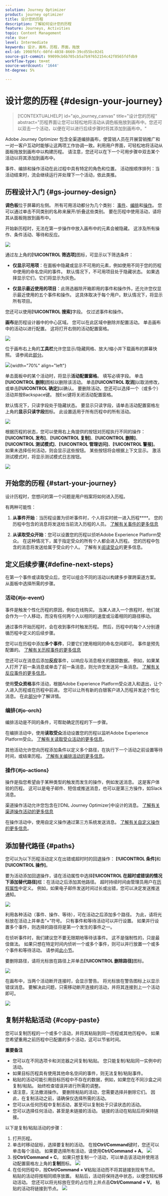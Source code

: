 ```yaml
---
solution: Journey Optimizer
product: journey optimizer
title: 设计您的历程
description: 了解如何设计您的历程
feature: Journeys, Activities
topic: Content Management
role: User
level: Intermediate
keywords: 设计，画布，历程，界面，拖放
exl-id: 1998f6fc-60fd-4038-8669-39cd55bc02d1
source-git-commit: 99099cb6b705cb5a7b97652154c42f0565fdfdb9
workflow-type: tm+mt
source-wordcount: '1644'
ht-degree: 5%

---
```


# 设计您的历程 {#design-your-journey}

>[!CONTEXTUALHELP]
>id="ajo_journey_canvas"
>title="设计您的历程"
>abstract="历程界面让您可以轻松地将活动从调色板拖放到画布中。您还可以双击一个活动，以便在可以进行后续步骤时将其添加到画布中。"

Adobe Journey Optimizer 包含全渠道编排画布，使营销人员在开展营销推广和一对一客户互动时能够让这两项工作协调一致。利用用户界面，可轻松地将活动从面板拖放到画布中以构建历程。 请注意，您还可以在下一个可用步骤中双击某个活动以将其添加到画布中。

事件、编排和操作活动在此过程中具有特定的角色和位置。 活动按顺序排列：当活动结束时，流会继续运行并处理下一个活动，依此类推。

## 历程设计入门 {#gs-journey-design}

**调色板**&#x200B;位于屏幕的左侧。 所有可用活动都分为几个类别： [事件](#jo-event)、[编排](#jo-orch)和[操作](#jo-actions)。 您可以通过单击不同类别的名称来展开/折叠这些类别。 要在历程中使用活动，请将其从面板拖放到画布中。

开始新历程时，无法在第一步操作中放入画布中的元素会被隐藏。 这涉及所有操作、条件活动、等待和反应。

![](assets/journey38.png)

通过左上角的&#x200B;**[!UICONTROL 筛选项]**&#x200B;图标，可显示以下筛选条件：

* **仅显示可用项**：在面板中隐藏或显示不可用的元素，例如使用不同于您的历程中使用的命名空间的事件。 默认情况下，不可用项目处于隐藏状态。 如果选择显示它们，它们将显示为灰色。

* **仅显示最近使用的项目**：此筛选器除开箱即用的事件和操作外，还允许您仅显示最近使用的五个事件和操作。 这具体取决于每个用户。默认情况下，将显示所有项目。

您还可以使用&#x200B;**[!UICONTROL 搜索]**&#x200B;字段。 仅过滤事件和操作。

**画布**&#x200B;是历程设计器中的中心区域。 您可以在此区域中删除并配置活动。 单击画布中的活动以进行配置。 这将打开右侧的活动配置窗格。

![](assets/journey39.png)

位于画布右上角的&#x200B;**工具栏**&#x200B;允许您显示/隐藏网格、放大/缩小并下载画布的屏幕快照。 请参阅此[部分](../building-journeys/journey-properties.md#timeout_and_error)。

<!--and show/hide timeout and error paths-->

![](assets/toolbar.png){width="70%" align="left"}

单击面板中的某个活动时，将显示&#x200B;**活动配置窗格**。 填写必填字段。 单击&#x200B;**[!UICONTROL 删除]**&#x200B;图标以删除该活动。 单击&#x200B;**[!UICONTROL 取消]**&#x200B;以取消修改，或单击&#x200B;**[!UICONTROL 确定]**&#x200B;以确认。 要删除活动，您还可以选择一个（或多个）活动并按Backspace键。 按Esc键将关闭活动配置窗格。

默认情况下，只读字段处于隐藏状态。 要显示只读字段，请单击活动配置窗格左上角的&#x200B;**显示只读字段**&#x200B;图标。 此设置适用于所有历程中的所有活动。

![](assets/journey59bis.png)

根据历程的状态，您可以使用右上角提供的按钮对历程执行不同的操作： **[!UICONTROL 发布]**、**[!UICONTROL 复制]**、**[!UICONTROL 删除]**、**[!UICONTROL 测试模式]**、**[!UICONTROL 管理访问]**、**[!UICONTROL 警报]**。 如果未选择任何活动，则会显示这些按钮。 某些按钮将会根据上下文显示。 激活测试模式时，将显示测试模式日志按钮。

![](assets/journey41.png)

## 开始您的历程 {#start-your-journey}

设计历程时，您想问的第一个问题是用户档案将如何进入历程。

有两种可能性：

1. **从事件开始**：当历程设置为侦听事件时，个人将实时统一进入历程&#x200B;****。 您的历程中包含的消息将发送给当前流入历程的人员。 [了解有关事件的更多信息](../event/about-events.md)

1. **从读取受众开始**：您可以设置您的历程以侦听Adobe Experience Platform受众。 在这种情况下，属于指定受众的所有个人都会进入历程。 您的历程中包含的消息将发送给属于受众的个人。 了解有关[阅读受众](read-audience.md)的更多信息。

## 定义后续步骤{#define-next-steps}

在第一个事件或读取受众后，您可以组合不同的活动以构建多步骤跨渠道方案。 从面板中选择所需的步骤。

### 活动{#jo-event}

事件是触发个性化历程的原因，例如在线购买。 当某人进入一个旅程时，他们就会作为一个人移动，而没有任何两个人以相同的速度或沿着相同的路径移动。

通过事件开始历程时，会在收到事件时触发历程。 然后，历程中的每个人分别遵循历程中定义的后续步骤。

您可以在历程中添加&#x200B;**多个事件**，只要它们使用相同的命名空间即可。 事件是预先配置的。 [了解有关历程事件的更多信息](about-journey-activities.md#event-activities)

您还可以在消息后添加&#x200B;**反应**&#x200B;事件，以响应与消息相关的跟踪数据。 例如，如果某人打开了前一条消息或单击了前一条消息，则允许您发送另一条消息。 [了解有关反应事件的更多信息](reaction-events.md)。

使用&#x200B;**受众资格**&#x200B;事件活动，根据Adobe Experience Platform受众进入和退出，让个人进入历程或在历程中前进。 您可以让所有新的白银客户进入历程并发送个性化消息。 在此[部分](audience-qualification-events.md)中了解详情。

### 编排{#jo-orch}

编排活动是不同的条件，可帮助确定历程的下一步骤。

在编排活动中，使用&#x200B;**读取受众**&#x200B;活动设置您的历程以监听Adobe Experience Platform受众。 [了解有关读取受众活动的更多信息](read-audience.md)。

其他活动允许您向历程添加条件以定义多个路径，在执行下一个活动之前设置等待时间，或结束历程。 [了解有关编排活动的更多信息](about-journey-activities.md#orchestration-activities)。

### 操作{#jo-actions}

操作是指您希望由于某种类型的触发而发生的操作，例如发送消息。 这是客户体验的历程。 这可以是电子邮件、短信或推送消息，也可以是第三方操作，如Slack消息。

渠道操作活动允许您包含在[!DNL Journey Optimizer]中设计的消息。 [了解有关渠道操作活动的更多信息](journeys-message.md)

在操作活动中，使用自定义操作通过第三方系统发送消息。 [了解有关自定义操作的更多信息](about-journey-activities.md#action-activities)。

## 添加替代路径 {#paths}

您可以为以下历程活动定义在出错或超时时的回退操作： **[!UICONTROL 条件]**&#x200B;和&#x200B;**[!UICONTROL 操作]**。

要为活动添加回退操作，请在活动属性中选择&#x200B;**[!UICONTROL 在超时或错误的情况下添加替代路径]**&#x200B;框：在活动之后添加其他路径。 超时持续时间由管理员用户在[历程属性](../building-journeys/journey-properties.md)中定义。 例如，如果电子邮件发送时间过长或出错，您可以决定发送推送通知。

![](assets/journey42.png)

利用各种活动（事件、操作、等待），可在活动之后添加多个路径。 为此，请将光标放在活动上并单击“+”符号。 只有事件和等待活动可以并行设置。 如果并行设置多个事件，则选择的路径将是第一个发生的事件之一。

在侦听事件时，我们建议您不要无限期地等待该事件。 这不是强制性的，只是最佳做法。 如果只想在特定时间内侦听一个或多个事件，则可以并行放置一个或多个事件和等待活动。 请参阅[此小节](../building-journeys/general-events.md#events-specific-time)。

要删除路径，请将光标放在路径上并单击&#x200B;**[!UICONTROL 删除路径]**&#x200B;图标。

![](assets/journey42ter.png)

在画布中，当两个活动断开连接时，会显示警告。 将光标放在警告图标上以显示错误消息。 要解决此问题，只需移动断开连接的活动，并将其连接到上一个活动即可。

![](assets/canvas-disconnected.png)

## 复制并粘贴活动 {#copy-paste}

您可以复制历程的一个或多个活动，并将其粘贴到同一历程或其他历程中。 如果您希望重用之前历程中已配置的多个活动，这可以节省时间。

**重要备注**

* 您可以在不同选项卡和浏览器之间复制/粘贴。 您只能复制/粘贴同一实例中的活动。
* 如果目标历程具有使用其他命名空间的事件，则无法复制/粘贴事件。
* 粘贴的活动可能引用目标历程中不存在的数据，例如，如果您在不同沙盒之间复制/粘贴。 始终检查错误并进行所需的调整。
* 请注意，无法撤消操作。 要删除粘贴的活动，您需要选择并删除它们。 因此，在复制活动之前，请确保仅选择所需的活动。
* 您可以从任何历程中复制活动，甚至可以复制处于只读状态的活动。
* 您可以选择任何活动，甚至是未链接的活动。 链接的活动在粘贴后将保持链接。

以下是复制/粘贴活动的步骤：

1. 打开历程。
1. 单击时移动鼠标，选择要复制的活动。 在按&#x200B;**Ctrl/Command**&#x200B;键时，您还可以单击每个活动。 如果要选择所有活动，请使用&#x200B;**Ctrl/Command + A**。
   ![](assets/copy-paste1.png)
1. 按&#x200B;**Ctrl/Command + C**。
如果只想复制一个活动，可以单击该活动并使用活动配置窗格左上角的**复制**图标。
   ![](assets/copy-paste2.png)
1. 在任何历程中，按&#x200B;**Ctrl/Command + V**&#x200B;粘贴活动而不将其链接到现有节点。 粘贴的活动将按相同顺序放置。 粘贴后，活动将保持选中状态，以便您轻松移动活动。 您还可以将光标放在空的占位符上并点击&#x200B;**Ctrl/Command + V**。 粘贴的活动将链接到节点。
   ![](assets/copy-paste3.png)
